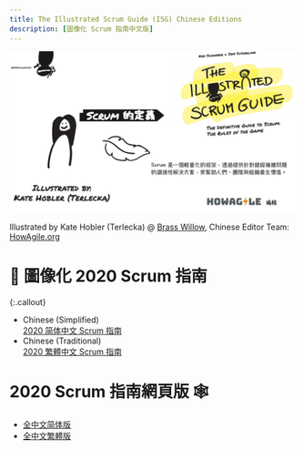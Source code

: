 ```yaml
---
title: The Illustrated Scrum Guide (ISG) Chinese Editions
description: [圖像化 Scrum 指南中文版]
---
```



![Illustrated-Scrum-Guide-Banner](banner-howagile-cht.png)

Illustrated by Kate Hobler (Terlecka) @ [Brass Willow](https://brasswillow.com/), 
Chinese Editor Team: [HowAgile.org](https://www.HowAgile.org)

# 🎨 圖像化 2020 Scrum 指南

{:.callout}
* Chinese (Simplified) <br/> [2020 简体中文 Scrum 指南](Illustrated-Scrum-Guide-2020-INTERNET-Chinese-Simplified-Full.pdf)
* Chinese (Traditional) <br/> [2020 繁體中文 Scrum 指南](Illustrated-Scrum-Guide-2020-INTERNET-Chinese-Traditional-Full.pdf)


# 2020 Scrum 指南網頁版 🕸

* [全中文简体版](https://zh-chs.scrumguides.guru/)
* [全中文繁體版](https://zh-cht.scrumguides.guru/)


